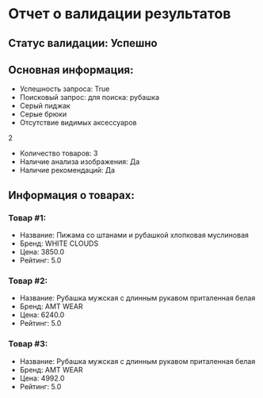 # Отчет о валидации результатов

## Статус валидации: Успешно

## Основная информация:
- Успешность запроса: True
- Поисковый запрос: для поиска: рубашка
- Серый пиджак
- Серые брюки
- Отсутствие видимых аксессуаров

2
- Количество товаров: 3
- Наличие анализа изображения: Да
- Наличие рекомендаций: Да

## Информация о товарах:
### Товар #1:
- Название: Пижама со штанами и рубашкой хлопковая муслиновая
- Бренд: WHITE CLOUDS
- Цена: 3850.0
- Рейтинг: 5.0

### Товар #2:
- Название: Рубашка мужская с длинным рукавом приталенная белая
- Бренд: AMT WEAR
- Цена: 6240.0
- Рейтинг: 5.0

### Товар #3:
- Название: Рубашка мужская с длинным рукавом приталенная белая
- Бренд: AMT WEAR
- Цена: 4992.0
- Рейтинг: 5.0
